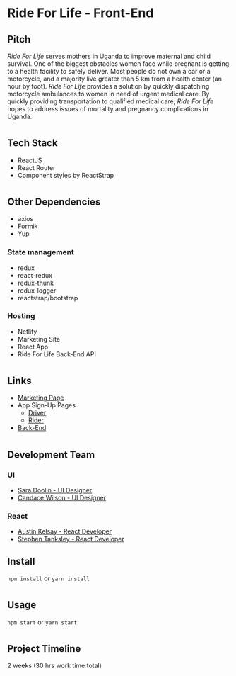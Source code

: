 # Ride For Life - Front-End

## Pitch
_Ride For Life_ serves mothers in Uganda to improve maternal and child survival. One of the biggest obstacles women face while pregnant is getting to a health facility to safely deliver. Most people do not own a car or a motorcycle, and a majority live greater than 5 km from a health center (an hour by foot). _Ride For Life_ provides a solution by quickly dispatching motorcycle ambulances to women in need of urgent medical care. By quickly providing transportation to qualified medical care, _Ride For Life_ hopes to address issues of mortality and pregnancy complications in Uganda.

#

## Tech Stack
* ReactJS
* React Router
* Component styles by ReactStrap

#

## Other Dependencies
* axios
* Formik
* Yup

### State management
* redux
* react-redux
* redux-thunk
* redux-logger
* reactstrap/bootstrap

### Hosting
* Netlify 
* Marketing Site
* React App
* Ride For Life Back-End API

#

## Links

* [Marketing Page](https://rideforlife19.netlify.com/ "Ride For Life Marketing Page")
* App Sign-Up Pages
    * [Driver](https://build-ride-for-life.netlify.com/driver-signup/ "Ride For Life Driver Sign-up page")
    * [Rider](https://build-ride-for-life.netlify.com/rider-signup/ "Ride For Life Rider Sign-up page")
* [Back-End](https://github.com/RideforLife/BackEnd "Ride For Life Back-End repository")

#

## Development Team

### UI
* [Sara Doolin - UI Designer](https://github.com/saradoolin/ "Sara Doolin Github Link")
* [Candace Wilson - UI Designer](https://github.com/candaceyw/ "Candace Wilson Github Link")

### React
* [Austin Kelsay - React Developer](https://github.com/AustinKelsay/ "Austin Kelsay Github Link")
* [Stephen Tanksley - React Developer](https://github.com/stephentanksley/ "Stephen Tanksley Github Link")

## Install
`npm install` or `yarn install`

#

## Usage
`npm start` or `yarn start` 

#

## Project Timeline
2 weeks (30 hrs work time total)

